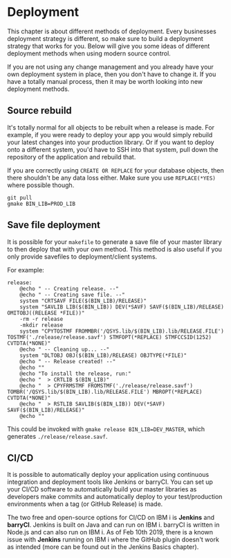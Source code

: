 # Deployment

This chapter is about different methods of deployment. Every businesses deployment strategy is different, so make sure to build a deployment strategy that works for you. Below will give you some ideas of different deployment methods when using modern source control.

If you are not using any change management and you already have your own deployment system in place, then you don't have to change it. If you have a totally manual process, then it may be worth looking into new deployment methods.

## Source rebuild

It's totally normal for all objects to be rebuilt when a release is made. For example, if you were ready to deploy your app you would simply rebuild your latest changes into your production library. Or if you want to deploy onto a different system, you'd have to SSH into that system, pull down the repository of the application and rebuild that.

If you are correctly using `CREATE OR REPLACE` for your database objects, then there shouldn't be any data loss either. Make sure you use `REPLACE(*YES)` where possible though.

```
git pull
gmake BIN_LIB=PROD_LIB
```

## Save file deployment

It is possible for your `makefile` to generate a save file of your master library to then deploy that with your own method. This method is also useful if you only provide savefiles to deployment/client systems.

For example:

```
release:
	@echo " -- Creating release. --"
	@echo " -- Creating save file. --"
	system "CRTSAVF FILE($(BIN_LIB)/RELEASE)"
	system "SAVLIB LIB($(BIN_LIB)) DEV(*SAVF) SAVF($(BIN_LIB)/RELEASE) OMITOBJ((RELEASE *FILE))"
	-rm -r release
	-mkdir release
	system "CPYTOSTMF FROMMBR('/QSYS.lib/$(BIN_LIB).lib/RELEASE.FILE') TOSTMF('./release/release.savf') STMFOPT(*REPLACE) STMFCCSID(1252) CVTDTA(*NONE)"
	@echo " -- Cleaning up... --"
	system "DLTOBJ OBJ($(BIN_LIB)/RELEASE) OBJTYPE(*FILE)"
	@echo " -- Release created! --"
	@echo ""
	@echo "To install the release, run:"
	@echo "  > CRTLIB $(BIN_LIB)"
	@echo "  > CPYFRMSTMF FROMSTMF('./release/release.savf') TOMBR('/QSYS.lib/$(BIN_LIB).lib/RELEASE.FILE') MBROPT(*REPLACE) CVTDTA(*NONE)"
	@echo "  > RSTLIB SAVLIB($(BIN_LIB)) DEV(*SAVF) SAVF($(BIN_LIB)/RELEASE)"
	@echo ""
```

This could be invoked with `gmake release BIN_LIB=DEV_MASTER`, which generates `./release/release.savf`.

## CI/CD

It is possible to automatically deploy your application using continuous integration and deployment tools like Jenkins or barryCI. You can set up your CI/CD software to automatically build your master libraries as developers make commits and automatically deploy to your test/production environments when a tag (or GitHub Release) is made.

The two free and open-source options for CI/CD on IBM i is **Jenkins** and **barryCI**. Jenkins is built on Java and can run on IBM i. barryCI is written in Node.js and can also run on IBM i. As of Feb 10th 2019, there is a known issue with **Jenkins** running on IBM i where the GitHub plugin doesn't work as intended (more can be found out in the Jenkins Basics chapter).